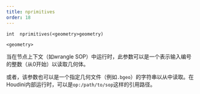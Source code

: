 ```yaml
---
title: nprimitives
order: 18
---
```

`int  nprimitives(<geometry>geometry)`

`<geometry>`

当在节点上下文（如wrangle SOP）中运行时，此参数可以是一个表示输入编号的整数（从0开始）以读取几何体。

或者，该参数也可以是一个指定几何文件（例如`.bgeo`）的字符串以从中读取。在Houdini内部运行时，可以是`op:/path/to/sop`这样的引用路径。
